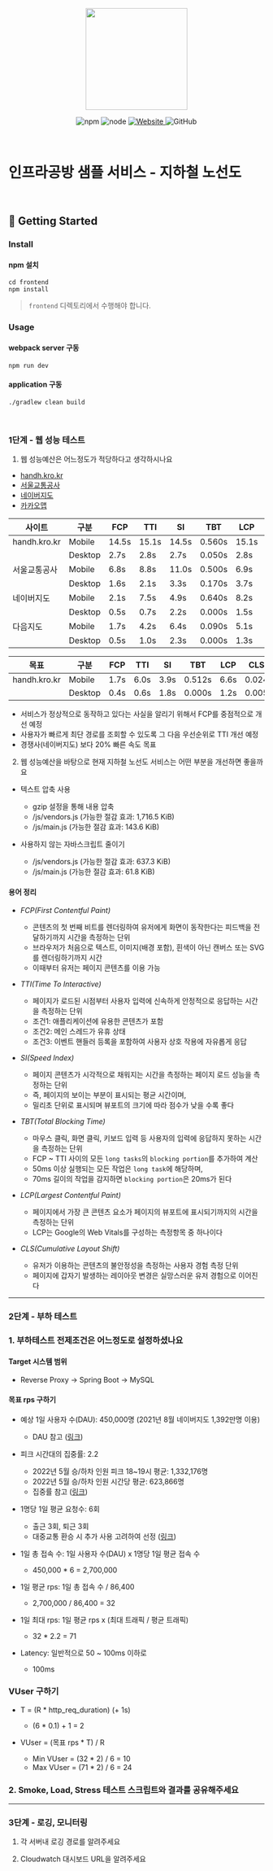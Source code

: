 <p align="center">
    <img width="200px;" src="https://raw.githubusercontent.com/woowacourse/atdd-subway-admin-frontend/master/images/main_logo.png"/>
</p>
<p align="center">
  <img alt="npm" src="https://img.shields.io/badge/npm-%3E%3D%205.5.0-blue">
  <img alt="node" src="https://img.shields.io/badge/node-%3E%3D%209.3.0-blue">
  <a href="https://edu.nextstep.camp/c/R89PYi5H" alt="nextstep atdd">
    <img alt="Website" src="https://img.shields.io/website?url=https%3A%2F%2Fedu.nextstep.camp%2Fc%2FR89PYi5H">
  </a>
  <img alt="GitHub" src="https://img.shields.io/github/license/next-step/atdd-subway-service">
</p>

<br>

# 인프라공방 샘플 서비스 - 지하철 노선도

<br>

## 🚀 Getting Started

### Install
#### npm 설치
```
cd frontend
npm install
```
> `frontend` 디렉토리에서 수행해야 합니다.

### Usage
#### webpack server 구동
```
npm run dev
```
#### application 구동
```
./gradlew clean build
```
<br>


### 1단계 - 웹 성능 테스트
1. 웹 성능예산은 어느정도가 적당하다고 생각하시나요

- [handh.kro.kr](handh.kro.kr)
- [서울교통공사](http://www.seoulmetro.co.kr/kr/cyberStation.do)
- [네이버지도](https://m.map.naver.com/subway/subwayLine.naver?region=1000)
- [카카오맵](https://m.map.kakao.com/)

| 사이트        | 구분     | FCP   | TTI   | SI    | TBT    | LCP   | CLS   |
|--------------|---------|-------|-------|-------|--------|-------|-------|
| handh.kro.kr | Mobile  | 14.5s | 15.1s | 14.5s | 0.560s | 15.1s | 0.042 |
|              | Desktop | 2.7s  | 2.8s  | 2.7s  | 0.050s | 2.8s  | 0.004 |
| 서울교통공사   | Mobile  | 6.8s  | 8.8s  | 11.0s | 0.500s | 6.9s  | 0.000 |
|              | Desktop | 1.6s  | 2.1s  | 3.3s  | 0.170s | 3.7s  | 0.014 |
| 네이버지도     | Mobile  | 2.1s  | 7.5s  | 4.9s  | 0.640s | 8.2s  | 0.030 |
|              | Desktop | 0.5s  | 0.7s  | 2.2s  | 0.000s | 1.5s  | 0.006 |
| 다음지도       | Mobile  | 1.7s | 4.2s  | 6.4s   | 0.090s | 5.1s   | 0.144 |
|              | Desktop | 0.5s  | 1.0s  | 2.3s  | 0.000s | 1.3s  | 0.039 |

| 목표          | 구분     | FCP   | TTI   | SI    | TBT    | LCP   | CLS   |
|--------------|---------|-------|-------|-------|--------|-------|-------|
| handh.kro.kr | Mobile  | 1.7s  | 6.0s  | 3.9s |  0.512s | 6.6s  | 0.024 |
|              | Desktop | 0.4s  | 0.6s  | 1.8s  | 0.000s | 1.2s  | 0.005 |

- 서비스가 정상적으로 동작하고 있다는 사실을 알리기 위해서 FCP를 중점적으로 개선 예정
- 사용자가 빠르게 최단 경로를 조회할 수 있도록 그 다음 우선순위로 TTI 개선 예정
- 경쟁사(네이버지도) 보다 20% 빠른 속도 목표

2. 웹 성능예산을 바탕으로 현재 지하철 노선도 서비스는 어떤 부분을 개선하면 좋을까요

- 텍스트 압축 사용 
    - gzip 설정을 통해 내용 압축
    - /js/vendors.js (가능한 절감 효과: 1,716.5 KiB) 
    - /js/main.js (가능한 절감 효과: 143.6 KiB)

- 사용하지 않는 자바스크립트 줄이기
    - /js/vendors.js (가능한 절감 효과: 637.3 KiB)
    - /js/main.js (가능한 절감 효과: 61.8 KiB)

#### 용어 정리
- *FCP(First Contentful Paint)*
    - 콘텐츠의 첫 번째 비트를 렌더링하여 유저에게 화면이 동작한다는 피드백을 전달하기까지 시간을 측정하는 단위
    - 브라우저가 처음으로 텍스트, 이미지(배경 포함), 흰색이 아닌 캔버스 또는 SVG를 렌더링하기까지 시간
    - 이때부터 유저는 페이지 콘텐츠를 이용 가능

- *TTI(Time To Interactive)*
    - 페이지가 로드된 시점부터 사용자 입력에 신속하게 안정적으로 응답하는 시간을 측정하는 단위
    - 조건1: 애플리케이션에 유용한 콘텐츠가 포함
    - 조건2: 메인 스레드가 유휴 상태
    - 조건3: 이벤트 핸들러 등록을 포함하여 사용자 상호 작용에 자유롭게 응답
    
- *SI(Speed Index)*
    - 페이지 콘텐츠가 시각적으로 채워지는 시간을 측정하는 페이지 로드 성능을 측정하는 단위
    - 즉, 페이지의 보이는 부분이 표시되는 평균 시간이며,
    - 밀리초 단위로 표시되며 뷰포트의 크기에 따라 점수가 낮을 수록 좋다
 
- *TBT(Total Blocking Time)*
    - 마우스 클릭, 화면 클릭, 키보드 입력 등 사용자의 입력에 응답하지 못하는 시간을 측정하는 단위
    - FCP ~ TTI 사이의 모든 `long tasks`의 `blocking portion`를 추가하여 계산
    - 50ms 이상 실행되는 모든 작업은 `long task`에 해당하며,
    - 70ms 길이의 작업을 감지하면 `blocking portion`은 20ms가 된다
    
- *LCP(Largest Contentful Paint)*
    - 페이지에서 가장 큰 콘텐츠 요소가 페이지의 뷰포트에 표시되기까지의 시간을 측정하는 단위
    - LCP는 Google의 Web Vitals를 구성하는 측정항목 중 하나이다
    
- *CLS(Cumulative Layout Shift)*
    - 유저가 이용하는 콘텐츠의 불안정성을 측정하는 사용자 경험 측정 단위
    - 페이지에 갑자기 발생하는 레이아웃 변경은 실망스러운 유저 경험으로 이어진다

---

### 2단계 - 부하 테스트 

### 1. 부하테스트 전제조건은 어느정도로 설정하셨나요

#### Target 시스템 범위
- Reverse Proxy → Spring Boot → MySQL

#### 목표 rps 구하기
- 예상 1일 사용자 수(DAU): 450,000명 (2021년 8월 네이버지도 1,392만명 이용)
    - DAU 참고 ([링크](https://moneys.mt.co.kr/news/mwView.php?no=2021091810258035737))
    
- 피크 시간대의 집중률: 2.2
    - 2022년 5월 승/하차 인원 피크 18~19시 평균: 1,332,176명
    - 2022년 5월 승/하차 인원 시간당 평균: 623,866명
    - 집중률 참고 ([링크](https://insfiler.com/detail/rt_subway_time-0003))
    
- 1명당 1일 평균 요청수: 6회
    - 출근 3회, 퇴근 3회
    - 대중교통 환승 시 추가 사용 고려하여 선정 ([링크](https://www.sedaily.com/NewsView/265XF8LQW8))
    
- 1일 총 접속 수: 1일 사용자 수(DAU) x 1명당 1일 평균 접속 수
    - 450,000 * 6 = 2,700,000
    
- 1일 평균 rps: 1일 총 접속 수 / 86,400
    - 2,700,000 / 86,400 = 32
    
- 1일 최대 rps: 1일 평균 rps x (최대 트래픽 / 평균 트래픽)
    - 32 * 2.2 = 71
    
- Latency: 일반적으로 50 ~ 100ms 이하로
    - 100ms
    
### VUser 구하기
- T = (R * http_req_duration) (+ 1s)
    - (6 * 0.1) + 1 = 2
    
- VUser = (목표 rps * T) / R
    - Min VUser = (32 * 2) / 6 = 10
    - Max VUser = (71 * 2) / 6 = 24  

### 2. Smoke, Load, Stress 테스트 스크립트와 결과를 공유해주세요

---

### 3단계 - 로깅, 모니터링
1. 각 서버내 로깅 경로를 알려주세요

2. Cloudwatch 대시보드 URL을 알려주세요
